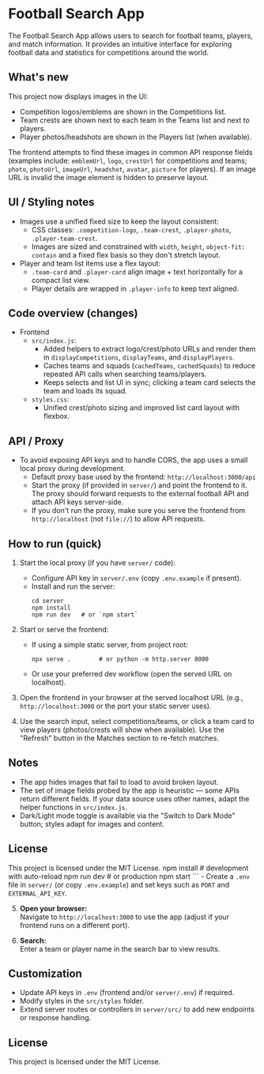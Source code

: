 # Football Search App

The Football Search App allows users to search for football teams, players, and match information. It provides an intuitive interface for exploring football data and statistics for competitions around the world.

## What's new

This project now displays images in the UI:

- Competition logos/emblems are shown in the Competitions list.
- Team crests are shown next to each team in the Teams list and next to players.
- Player photos/headshots are shown in the Players list (when available).

The frontend attempts to find these images in common API response fields (examples include: `emblemUrl`, `logo`, `crestUrl` for competitions and teams; `photo`, `photoUrl`, `imageUrl`, `headshot`, `avatar`, `picture` for players). If an image URL is invalid the image element is hidden to preserve layout.

## UI / Styling notes

- Images use a unified fixed size to keep the layout consistent:
  - CSS classes: `.competition-logo`, `.team-crest`, `.player-photo`, `.player-team-crest`.
  - Images are sized and constrained with `width`, `height`, `object-fit: contain` and a fixed flex basis so they don't stretch layout.
- Player and team list items use a flex layout:
  - `.team-card` and `.player-card` align image + text horizontally for a compact list view.
  - Player details are wrapped in `.player-info` to keep text aligned.

## Code overview (changes)

- Frontend
  - `src/index.js`:
    - Added helpers to extract logo/crest/photo URLs and render them in `displayCompetitions`, `displayTeams`, and `displayPlayers`.
    - Caches teams and squads (`cachedTeams`, `cachedSquads`) to reduce repeated API calls when searching teams/players.
    - Keeps selects and list UI in sync; clicking a team card selects the team and loads its squad.
  - `styles.css`:
    - Unified crest/photo sizing and improved list card layout with flexbox.

## API / Proxy

- To avoid exposing API keys and to handle CORS, the app uses a small local proxy during development.
  - Default proxy base used by the frontend: `http://localhost:3000/api`
  - Start the proxy (if provided in `server/`) and point the frontend to it. The proxy should forward requests to the external football API and attach API keys server-side.
  - If you don't run the proxy, make sure you serve the frontend from `http://localhost` (not `file://`) to allow API requests.

## How to run (quick)

1. Start the local proxy (if you have `server/` code):
   - Configure API key in `server/.env` (copy `.env.example` if present).
   - Install and run the server:
     ```
     cd server
     npm install
     npm run dev   # or `npm start`
     ```
2. Start or serve the frontend:
   - If using a simple static server, from project root:
     ```
     npx serve .        # or python -m http.server 8000
     ```
   - Or use your preferred dev workflow (open the served URL on localhost).

3. Open the frontend in your browser at the served localhost URL (e.g., `http://localhost:3000` or the port your static server uses).

4. Use the search input, select competitions/teams, or click a team card to view players (photos/crests will show when available). Use the "Refresh" button in the Matches section to re-fetch matches.

## Notes

- The app hides images that fail to load to avoid broken layout.
- The set of image fields probed by the app is heuristic — some APIs return different fields. If your data source uses other names, adapt the helper functions in `src/index.js`.
- Dark/Light mode toggle is available via the "Switch to Dark Mode" button; styles adapt for images and content.

## License

This project is licensed under the MIT License.
            npm install
            # development with auto-reload
            npm run dev
            # or production
            npm start
            ```
        - Create a `.env` file in `server/` (or copy `.env.example`) and set keys such as `PORT` and `EXTERNAL_API_KEY`.

5. **Open your browser:**  
        Navigate to `http://localhost:3000` to use the app (adjust if your frontend runs on a different port).

6. **Search:**  
        Enter a team or player name in the search bar to view results.

## Customization

- Update API keys in `.env` (frontend and/or `server/.env`) if required.
- Modify styles in the `src/styles` folder.
- Extend server routes or controllers in `server/src/` to add new endpoints or response handling.

## License

This project is licensed under the MIT License.
